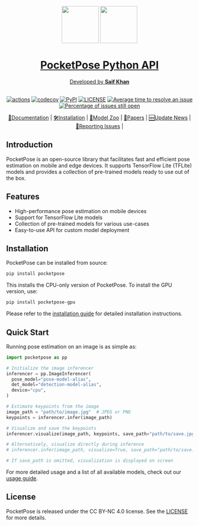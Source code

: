 <div align="center">
  <img src="resources/logo.svg#gh-light-mode-only" width="100"/>
  <img src="resources/logo-dark.svg#gh-dark-mode-only" width="100"/>
  <div align="center">
        <h1><a href="https://pocketpose.com">PocketPose Python API</a></h1>
    <a href="https://saifkhichi.com">
        Developed by <b>Saif Khan</b>
    </a>
  </div>
  <div>&nbsp;</div>

[![actions](https://github.com/PocketPose/python-api/workflows/build/badge.svg)](https://github.com/PocketPose/python-api/actions)
[![codecov](https://codecov.io/gh/PocketPose/python-api/branch/latest/graph/badge.svg)](https://codecov.io/gh/PocketPose/python-api)
[![PyPI](https://img.shields.io/pypi/v/pocketpose)](https://pypi.org/project/pocketpose/)
[![LICENSE](https://img.shields.io/github/license/PocketPose/python-api.svg)](https://github.com/PocketPose/python-api/blob/main/LICENSE)
[![Average time to resolve an issue](https://isitmaintained.com/badge/resolution/PocketPose/python-api.svg)](https://github.com/PocketPose/python-api/issues)
[![Percentage of issues still open](https://isitmaintained.com/badge/open/PocketPose/python-api.svg)](https://github.com/PocketPose/python-api/issues)

[📘Documentation](https://pocketpose.readthedocs.io/latest/) |
[🛠️Installation](https://pocketpose.readthedocs.io/latest/installation.html) |
[👀Model Zoo](https://pocketpose.readthedocs.io/latest/model_zoo.html) |
[📜Papers](https://pocketpose.readthedocs.io/latest/model_zoo_papers/algorithms.html) |
[🆕Update News](https://pocketpose.readthedocs.io/latest/notes/changelog.html) |
[🤔Reporting Issues](https://github.com/PocketPose/python-api/issues/new/choose) |

</div>

## Introduction

PocketPose is an open-source library that facilitates fast and efficient pose estimation on mobile and edge devices. It supports TensorFlow Lite (TFLite) models and provides a collection of pre-trained models ready to use out of the box.

## Features

- High-performance pose estimation on mobile devices
- Support for TensorFlow Lite models
- Collection of pre-trained models for various use-cases
- Easy-to-use API for custom model deployment

## Installation

PocketPose can be installed from source:

```bash
pip install pocketpose
```

This installs the CPU-only version of PocketPose. To install the GPU version, use:

```bash
pip install pocketpose-gpu
```

Please refer to the [installation guide](docs/installation.md) for detailed installation instructions.

## Quick Start

Running pose estimation on an image is as simple as:

```python
import pocketpose as pp

# Initialize the image inferencer
inferencer = pp.ImageInferencer(
  pose_model="pose-model-alias",
  det_model="detection-model-alias",
  device="cpu",
)

# Estimate keypoints from the image
image_path = "path/to/image.jpg"  # JPEG or PNG
keypoints = inferencer.infer(image_path)

# Visualize and save the keypoints
inferencer.visualize(image_path, keypoints, save_path="path/to/save.jpg")

# Alternatively, visualize directly during inference
# inferencer.infer(image_path, visualize=True, save_path="path/to/save.jpg")

# If save_path is omitted, visualization is displayed on screen
```

For more detailed usage and a list of all available models, check out our [usage guide](docs/user_guides/inference.md).

## License
PocketPose is released under the CC BY-NC 4.0 license. See the [LICENSE](LICENSE) for more details.
